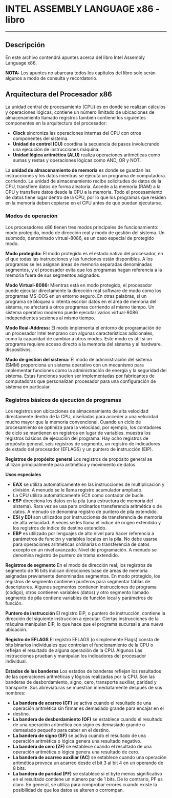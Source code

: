 # INTEL ASSEMBLY LANGUAGE x86 - libro
* * *
## Descripción
En este archivo contendrá apuntes acerca del libro Intel Assembly Language x86.

**NOTA:** Los apuntes no abarcara todos los capítulos del libro solo serán algunos a modo de
consulta y recordatorio.

## Arquitectura del Procesador x86
La unidad central de procesamiento (CPU) es en donde se realizan cálculos y operaciones lógicas, contiene un número límitado de ubicaciones
de almacenamiento llamado registros también contiene los siguientes componentes en la arquitectura del procesador:

* **Clock** sincroniza  las operaciones internas del CPU con otros componentes del sistema.
* **Unidad de control (CU)** coordina la secuencia de pasos involucrando una ejecución de instrucciones máquina.
* **Unidad lógica aritmética (ALU)** realiza operaciones aritméticas como sumas y restas y operaciones lógicas como AND, OR y NOT.

La **unidad de almacenamiento de memoria** es donde se guardan las instrucciones y los datos mientras se ejecuta un programa de computadora.
corriendo. La unidad de almacenamiento recibe solicitudes de datos de la CPU, transfiere datos de forma aleatoria. Accede a la memoria (RAM) 
a la CPU y transfiere datos desde la CPU a la memoria. Todo el procesamiento de datos tiene lugar dentro de la CPU, 
por lo que los programas que residen en la memoria deben copiarse en el CPU antes de que puedan ejecutarse.

### Modos de operación
Los procesadores x86 tienen tres modos principales de funcionamiento: modo protegido, modo de dirección real y modo de gestión del sistema. 
Un submodo, denominado virtual-8086, es un caso especial de protegido
modo.

**Modo protegido:** El modo protegido es el estado nativo del procesador, en el que todas las instrucciones y las funciones están disponibles. 
A los programas se les asignan áreas de memoria separadas denominadas segmentos, y el procesador evita que los programas hagan referencia a la 
memoria fuera de sus segmentos asignados.

**Modo Virtual-8086:** Mientras está en modo protegido, el procesador puede ejecutar directamente la dirección real software de modo como los 
programas MS-DOS en un entorno seguro. En otras palabras, si un programa se bloquea o intenta escribir datos en el área de memoria del sistema, 
no afectará a otros programas corriendo al mismo tiempo. Un sistema operativo moderno puede ejecutar varios virtual-8086 independientes
sesiones al mismo tiempo.

**Modo Real-Address:** El modo implementa el entorno de programación de un procesador Intel temprano con algunas características adicionales, 
como la capacidad de cambiar a otros modos. Este modo es útil si un programa requiere acceso directo a la memoria del sistema y al hardware.
dispositivos.

**Modo de gestión del sistema:** El modo de administración del sistema (SMM) proporciona un sistema operativo con un mecanismo para implementar 
funciones como la administración de energía y la seguridad del sistema. Estas funciones suelen ser implementadas por fabricantes de computadoras 
que personalizan procesador para una configuración de sistema en particular.

### Registros básicos de ejecución de programas
Los registros son ubicaciones de almacenamiento de alta velocidad directamente dentro de la CPU, diseñadas para acceder a una velocidad mucho 
mayor que la memoria convencional. Cuando un ciclo de procesamiento se optimiza para la velocidad, por ejemplo, los contadores de ciclo se 
mantienen en registros en lugar de variables. muestra los registros básicos de ejecución del programa. Hay ocho registros de propósito general, 
seis registros de segmento, un registro de indicadores de estado del procesador (EFLAGS) y un puntero de instrucción (EIP).

**Registros de propósito general** Los registros de propósito general se utilizan principalmente para aritmética y movimiento de datos.

**Usos especiales**
* **EAX** se utiliza automáticamente en las instrucciones de multiplicación y división. A menudo se le llama registro acumulador ampliado.
* La CPU utiliza automáticamente ECX como contador de bucle.
* **ESP** direcciona los datos en la pila (una estructura de memoria del sistema). Rara vez se usa para ordinarios transferencia aritmética o de 
datos. A menudo se denomina registro de puntero de pila extendido.
* **ESI y EDI** son utilizados por instrucciones de transferencia de memoria de alta velocidad. A veces se les llama el índice de origen extendido 
y los registros de índice de destino extendido.
* **EBP** es utilizado por lenguajes de alto nivel para hacer referencia a parámetros de función y variables locales en la pila. No debe usarse 
para operaciones aritméticas ordinarias o transferencia de datos excepto en un nivel avanzado. Nivel de programación. A menudo se denomina registro 
de puntero de trama extendido.

**Registros de segmento** En el modo de dirección real, los registros de segmento de 16 bits indican direcciones base de áreas de memoria asignadas 
previamente denominadas segmentos. En modo protegido, los registros de segmento contienen punteros para segmentar tablas de descriptores. Algunos 
segmentos contienen instrucciones de programa (código), otros contienen variables (datos) y otro segmento llamado segmento de pila contiene 
variables de función local y parámetros de función.

**Puntero de instrucción** El registro EIP, o puntero de instrucción, contiene la dirección del siguiente instrucción a ejecutar. Ciertas 
instrucciones de la máquina manipulan  EIP, lo que hace que el programa sucursal a una nueva ubicación.

**Registro de EFLAGS** El registro EFLAGS (o simplemente Flags) consta de bits binarios individuales que controlan el funcionamiento de la CPU o 
reflejan el resultado de alguna operación de la CPU. Algunos Las instrucciones prueban y manipulan los indicadores del procesador individual.

**Estados de las banderas** Los estados de banderas reflejan los resultados de las operaciones aritméticas y lógicas realizadas por la CPU. Son 
las banderas de desbordamiento, signo, cero, transporte auxiliar, paridad y transporte. Sus abreviaturas se muestran inmediatamente después de 
sus nombres:

* **La bandera de acarreo (CF)** se activa cuando el resultado de una operación aritmética sin firmar es demasiado grande para encajar en el 
* destino.
* **La bandera de desbordamiento (OF)** se establece cuando el resultado de una operación aritmética con signo es demasiado grande o
demasiado pequeño para caber en el destino.
* **La bandera de signo (SF)** se activa cuando el resultado de una operación aritmética o lógica genera una resultado negativo.
* **La bandera de cero (ZF)** se establece cuando el resultado de una operación aritmética o lógica genera una resultado de cero.
* **La bandera de acarreo auxiliar (AC)** se establece cuando una operación aritmética provoca un acarreo desde el bit 3 al bit 4 en un operando 
de 8 bits.
* **La bandera de paridad (PF)** se establece si el byte menos significativo en el resultado contiene un número par de 1 bits. De lo contrario, 
PF es claro. En general, se utiliza para comprobar errores cuando existe la posibilidad de que los datos se alteren o corrompan.
